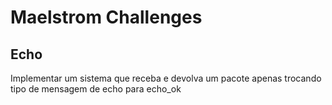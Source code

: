 # Maelstrom Challenges

## Echo
Implementar um sistema que receba e devolva um pacote apenas trocando tipo de mensagem de echo para echo_ok


